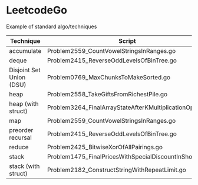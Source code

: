 # LeetcodeGo

Example of standard algo/techniques


| Technique  | Script |
| ------------- | ------------- |
| accumulate | Problem2559_CountVowelStringsInRanges.go |
| deque | Problem2415_ReverseOddLevelsOfBinTree.go |
| Disjoint Set Union (DSU) | Problem0769_MaxChunksToMakeSorted.go |
| heap | Problem2558_TakeGiftsFromRichestPile.go |
| heap (with struct) | Problem3264_FinalArrayStateAfterKMultiplicationOpsI.go |
| map | Problem2559_CountVowelStringsInRanges.go |
| preorder recursal | Problem2415_ReverseOddLevelsOfBinTree.go |
| reduce | Problem2425_BitwiseXorOfAllPairings.go |
| stack | Problem1475_FinalPricesWithSpecialDiscountInShop.go |
| stack (with struct) | Problem2182_ConstructStringWithRepeatLimit.go |


